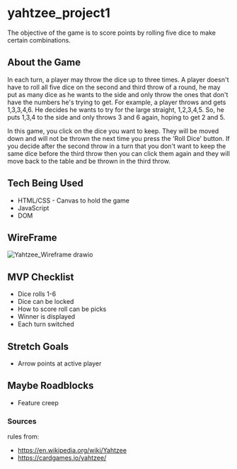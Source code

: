 # yahtzee_project1
The objective of the game is to score points by rolling five dice to make certain combinations.

## About the Game
In each turn, a player may throw the dice up to three times. A player doesn't have to roll all five dice on the second and third throw of a round, he may put as many dice as he wants to the side and only throw the ones that don't have the numbers he's trying to get. For example, a player throws and gets 1,3,3,4,6. He decides he wants to try for the large straight, 1,2,3,4,5. So, he puts 1,3,4 to the side and only throws 3 and 6 again, hoping to get 2 and 5.

In this game, you click on the dice you want to keep. They will be moved down and will not be thrown the next time you press the 'Roll Dice' button. If you decide after the second throw in a turn that you don't want to keep the same dice before the third throw then you can click them again and they will move back to the table and be thrown in the third throw.

## Tech Being Used
* HTML/CSS - Canvas to hold the game
* JavaScript
* DOM

## WireFrame
![Yahtzee_Wireframe drawio](https://github.com/kfacison/yahtzee_project1/assets/90002078/262515c2-5756-4265-85da-ab046b980606)

## MVP Checklist
* Dice rolls 1-6
* Dice can be locked
* How to score roll can be picks
* Winner is displayed
* Each turn switched

## Stretch Goals
* Arrow points at active player

## Maybe Roadblocks
* Feature creep

### Sources
rules from: 
  * https://en.wikipedia.org/wiki/Yahtzee
  * https://cardgames.io/yahtzee/
